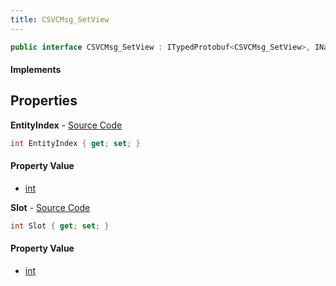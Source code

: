 ```yaml
---
title: CSVCMsg_SetView
---
```


```csharp
public interface CSVCMsg_SetView : ITypedProtobuf<CSVCMsg_SetView>, INativeHandle, INetMessage<CSVCMsg_SetView>, IDisposable
```

#### Implements

## Properties

**EntityIndex** - [Source Code](https://github.com/swiftly-solution/swiftlys2/blob/master/managed/src/SwiftlyS2.Generated/Protobufs/Interfaces/CSVCMsg_SetView.cs#L18)

```csharp
int EntityIndex { get; set; }
```

#### Property Value

- [int](https://learn.microsoft.com/dotnet/api/system.int32)

**Slot** - [Source Code](https://github.com/swiftly-solution/swiftlys2/blob/master/managed/src/SwiftlyS2.Generated/Protobufs/Interfaces/CSVCMsg_SetView.cs#L21)

```csharp
int Slot { get; set; }
```

#### Property Value

- [int](https://learn.microsoft.com/dotnet/api/system.int32)

